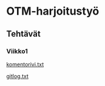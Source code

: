 # OTM-harjoitustyö

## Tehtävät

### Viikko1

[komentorivi.txt](https://github.com/picada/otm-harjoitustyo/blob/master/laskarit/viikko1/komentorivi.txt)

[gitlog.txt](https://github.com/picada/otm-harjoitustyo/blob/master/laskarit/viikko1/komentorivi.txt)
